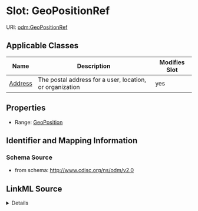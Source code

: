 # Slot: GeoPositionRef

URI: [odm:GeoPositionRef](http://www.cdisc.org/ns/odm/v2.0/GeoPositionRef)



<!-- no inheritance hierarchy -->




## Applicable Classes

| Name | Description | Modifies Slot |
| --- | --- | --- |
[Address](Address.md) | The postal address for a user, location, or organization |  yes  |







## Properties

* Range: [GeoPosition](GeoPosition.md)





## Identifier and Mapping Information







### Schema Source


* from schema: http://www.cdisc.org/ns/odm/v2.0




## LinkML Source

<details>
```yaml
name: GeoPositionRef
from_schema: http://www.cdisc.org/ns/odm/v2.0
rank: 1000
identifier: false
alias: GeoPositionRef
domain_of:
- Address
range: GeoPosition

```
</details>